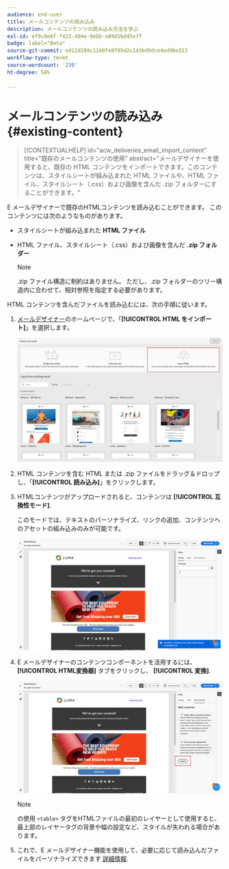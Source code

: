 ```yaml
---
audience: end-user
title: メールコンテンツの読み込み
description: メールコンテンツの読み込み方法を学ぶ
exl-id: ef9c8e6f-f422-404e-9ebb-a89d1bd45e7f
badge: label="Beta"
source-git-commit: ed12d289c1180fe8705d2c143bd9dce4ed96e313
workflow-type: tm+mt
source-wordcount: '239'
ht-degree: 58%

---
```


# メールコンテンツの読み込み {#existing-content}

>[!CONTEXTUALHELP]
>id="acw_deliveries_email_import_content"
>title="既存のメールコンテンツの使用"
>abstract="メールデザイナーを使用すると、既存の HTML コンテンツをインポートできます。このコンテンツは、スタイルシートが組み込まれた HTML ファイルや、HTML ファイル、スタイルシート（.css）および画像を含んだ .zip フォルダーにすることができます。"

E メールデザイナーで既存のHTMLコンテンツを読み込むことができます。 このコンテンツには次のようなものがあります。

* スタイルシートが組み込まれた **HTML ファイル**
* HTML ファイル、スタイルシート（.css）および画像を含んだ **.zip フォルダー**

  >[!NOTE]
  >
  >.zip ファイル構造に制約はありません。 ただし、.zip フォルダーのツリー構造内に合わせて、相対参照を指定する必要があります。

HTML コンテンツを含んだファイルを読み込むには、次の手順に従います。

1. [メールデザイナー](get-started-email-designer.md)のホームページで、「**[!UICONTROL HTML をインポート]**」を選択します。

   ![](assets/html-import.png)

1. HTML コンテンツを含む HTML または .zip ファイルをドラッグ＆ドロップし、「**[!UICONTROL 読み込み]**」をクリックします。

1. HTMLコンテンツがアップロードされると、コンテンツは **[!UICONTROL 互換性モード]**.

   このモードでは、テキストのパーソナライズ、リンクの追加、コンテンツへのアセットの組み込みのみが可能です。

   ![](assets/html-imported.png)

1. E メールデザイナーのコンテンツコンポーネントを活用するには、 **[!UICONTROL HTML変換器]** タブをクリックし、 **[!UICONTROL 変換]**.

   ![](assets/html-imported-2.png)

   >[!NOTE]
   >
   > の使用 `<table>` タグをHTMLファイルの最初のレイヤーとして使用すると、最上部のレイヤータグの背景や幅の設定など、スタイルが失われる場合があります。

1. これで、E メールデザイナー機能を使用して、必要に応じて読み込んだファイルをパーソナライズできます [詳細情報](content-components.md).


